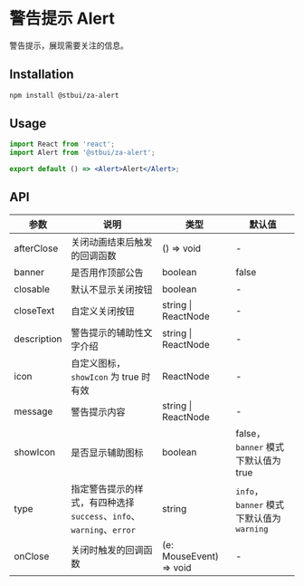 # 警告提示 Alert

警告提示，展现需要关注的信息。

## Installation

```sh
npm install @stbui/za-alert
```

## Usage

```jsx
import React from 'react';
import Alert from '@stbui/za-alert';

export default () => <Alert>Alert</Alert>;
```

## API

| 参数        | 说明                                                                 | 类型                    | 默认值                                    |
| ----------- | -------------------------------------------------------------------- | ----------------------- | ----------------------------------------- |
| afterClose  | 关闭动画结束后触发的回调函数                                         | () => void              | -                                         |
| banner      | 是否用作顶部公告                                                     | boolean                 | false                                     |
| closable    | 默认不显示关闭按钮                                                   | boolean                 | -                                         |
| closeText   | 自定义关闭按钮                                                       | string \| ReactNode     | -                                         |
| description | 警告提示的辅助性文字介绍                                             | string \| ReactNode     | -                                         |
| icon        | 自定义图标，`showIcon` 为 true 时有效                                | ReactNode               | -                                         |
| message     | 警告提示内容                                                         | string \| ReactNode     | -                                         |
| showIcon    | 是否显示辅助图标                                                     | boolean                 | false，`banner` 模式下默认值为 true       |
| type        | 指定警告提示的样式，有四种选择 `success`、`info`、`warning`、`error` | string                  | `info`，`banner` 模式下默认值为 `warning` |
| onClose     | 关闭时触发的回调函数                                                 | (e: MouseEvent) => void | -                                         |
